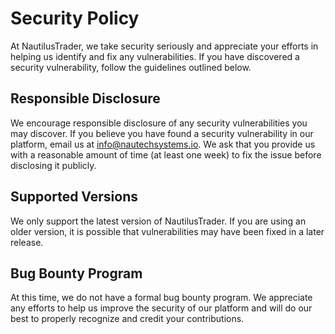# Security Policy

At NautilusTrader, we take security seriously and appreciate your efforts in 
helping us identify and fix any vulnerabilities. If you have discovered a 
security vulnerability, follow the guidelines outlined below.

## Responsible Disclosure
We encourage responsible disclosure of any security vulnerabilities you may 
discover. If you believe you have found a security vulnerability in our platform, 
email us at info@nautechsystems.io. We ask that you provide us with a 
reasonable amount of time (at least one week) to fix the issue before 
disclosing it publicly.

## Supported Versions

We only support the latest version of NautilusTrader. If you are using an older 
version, it is possible that vulnerabilities may have been fixed in a later 
release.

## Bug Bounty Program
At this time, we do not have a formal bug bounty program. We 
appreciate any efforts to help us improve the security of our platform and will 
do our best to properly recognize and credit your contributions.
